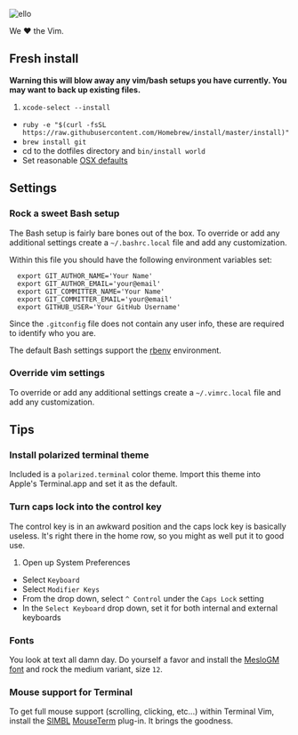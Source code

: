 ![ello](http://d324imu86q1bqn.cloudfront.net/uploads/user/avatar/641/large_Ello.1000x1000.png
"ello")

We &hearts; the Vim.


## Fresh install
**Warning this will blow away any vim/bash setups you have currently. You may
want to back up existing files.**

1. `xcode-select --install`
- `ruby -e "$(curl -fsSL https://raw.githubusercontent.com/Homebrew/install/master/install)"`
- `brew install git`
- cd to the dotfiles directory and `bin/install world`
- Set reasonable [OSX defaults][osxdefaults]


## Settings

### Rock a sweet Bash setup

The Bash setup is fairly bare bones out of the box. To override or add
any additional settings create a `~/.bashrc.local` file and add
any customization.

Within this file you should have the following environment variables
set:

      export GIT_AUTHOR_NAME='Your Name'
      export GIT_AUTHOR_EMAIL='your@email'
      export GIT_COMMITTER_NAME='Your Name'
      export GIT_COMMITTER_EMAIL='your@email'
      export GITHUB_USER='Your GitHub Username'

Since the `.gitconfig` file does not contain any user info, these are
required to identify who you are. 

The default Bash settings support the [rbenv][rbenv] environment.

### Override vim settings

To override or add any additional settings create a `~/.vimrc.local` file and
add any customization.

## Tips

### Install polarized terminal theme

Included is a `polarized.terminal` color theme. Import this theme
into Apple's Terminal.app and set it as the default.


### Turn caps lock into the control key

The control key is in an awkward position and the caps lock key is
basically useless. It's right there in the home row, so you might as
well put it to good use.

1. Open up System Preferences
- Select `Keyboard`
- Select `Modifier Keys`
- From the drop down, select `^ Control` under the `Caps Lock` setting
- In the `Select Keyboard` drop down, set it for both internal and external keyboards

### Fonts

You look at text all damn day. Do yourself a favor and install the
[MesloGM font][font] and rock the medium variant, size `12`.

### Mouse support for Terminal

To get full mouse support (scrolling, clicking, etc...) within Terminal
Vim, install the [SIMBL][simbl] [MouseTerm][mouseterm] plug-in. It brings the
goodness.

<!-- Markdown links -->
[font]: https://github.com/andreberg/Meslo-Font
[mouseterm]: http://bitheap.org/mouseterm/
[osxdefaults]: http://mths.be/osx
[rbenv]: https://github.com/sstephenson/rbenv
[simbl]: http://www.culater.net/software/SIMBL/SIMBL.php

